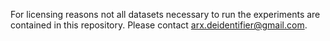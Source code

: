 For licensing reasons not all datasets necessary to run the experiments are contained in this repository. 
Please contact arx.deidentifier@gmail.com.
